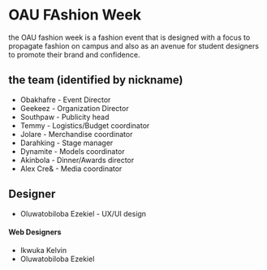 # OAU FAshion Week

the OAU fashion week is a fashion event that is designed with a focus to propagate fashion on campus and also as an avenue for student designers to promote their brand and confidence.


## the team (identified by nickname)
* Obakhafre - Event Director
* Geekeez - Organization Director
* Southpaw - Publicity head
* Temmy - Logistics/Budget coordinator
* Jolare - Merchandise coordinator
* Darahking - Stage manager
* Dynamite - Models coordinator
* Akinbola - Dinner/Awards director
* Alex Cre& - Media coordinator

## Designer
* Oluwatobiloba Ezekiel - UX/UI design
#### Web Designers
* Ikwuka Kelvin
* Oluwatobiloba Ezekiel

